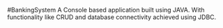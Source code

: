 #BankingSystem
A Console based application built using JAVA. With functionality like CRUD and database connectivity achieved using JDBC.

